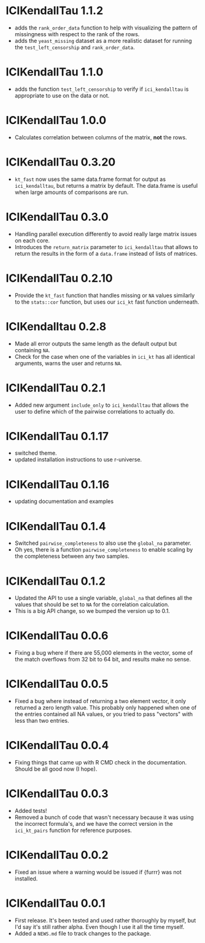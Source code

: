 # ICIKendallTau 1.1.2

- adds the `rank_order_data` function to help with visualizing the pattern of missingness with respect to the rank of the rows.
- adds the `yeast_missing` dataset as a more realistic dataset for running the `test_left_censorship` and `rank_order_data`.

# ICIKendallTau 1.1.0

- adds the function `test_left_censorship` to verify if `ici_kendalltau` is appropriate to use on the data or not.

# ICIKendallTau 1.0.0

- Calculates correlation between columns of the matrix, **not** the rows.

# ICIKendallTau 0.3.20

- `kt_fast` now uses the same data.frame format for output as `ici_kendalltau`, but returns a matrix by default. The data.frame is useful when large amounts of comparisons are run.

# ICIKendallTau 0.3.0

- Handling parallel execution differently to avoid really large matrix issues on each core.
- Introduces the `return_matrix` parameter to `ici_kendalltau` that allows to return the results in the form of a `data.frame` instead of lists of matrices.

# ICIKendallTau 0.2.10

- Provide the `kt_fast` function that handles missing or `NA` values similarly to the `stats::cor` function, but uses our `ici_kt` fast function underneath.

# ICIKendalltau 0.2.8

- Made all error outputs the same length as the default output but containing `NA`.
- Check for the case when one of the variables in `ici_kt` has all identical arguments, warns the user and returns `NA`.

# ICIKendallTau 0.2.1

- Added new argument `include_only` to `ici_kendalltau` that allows the user to define which of the pairwise correlations to actually do.

# ICIKendallTau 0.1.17

- switched theme.
- updated installation instructions to use r-universe.

# ICIKendallTau 0.1.16

- updating documentation and examples

# ICIKendallTau 0.1.4

- Switched `pairwise_completeness` to also use the `global_na` parameter.
- Oh yes, there is a function `pairwise_completeness` to enable scaling by the completeness between any two samples.

# ICIKendallTau 0.1.2

-   Updated the API to use a single variable, `global_na` that defines all the values that should be set to `NA` for the correlation calculation.
-   This is a big API change, so we bumped the version up to 0.1.

# ICIKendallTau 0.0.6

-   Fixing a bug where if there are 55,000 elements in the vector, some of the match overflows from 32 bit to 64 bit, and results make no sense.

# ICIKendallTau 0.0.5

-   Fixed a bug where instead of returning a two element vector, it only returned a zero length value. This probably only happened when one of the entries contained all NA values, or you tried to pass "vectors" with less than two entries.

# ICIKendallTau 0.0.4

-   Fixing things that came up with R CMD check in the documentation. Should be all good now (I hope).

# ICIKendallTau 0.0.3

-   Added tests!
-   Removed a bunch of code that wasn't necessary because it was using the incorrect formula's, and we have the correct version in the `ici_kt_pairs` function for reference purposes.

# ICIKendallTau 0.0.2

-   Fixed an issue where a warning would be issued if {furrr} was not installed.

# ICIKendallTau 0.0.1

-   First release. It's been tested and used rather thoroughly by myself, but I'd say it's still rather alpha. Even though I use it all the time myself.
-   Added a `NEWS.md` file to track changes to the package.
